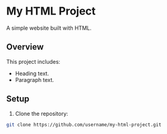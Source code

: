 # My HTML Project
A simple website built with HTML.

## Overview
This project includes:
- Heading text.
- Paragraph text.

## Setup
1. Clone the repository:
```bash
git clone https://github.com/username/my-html-project.git
